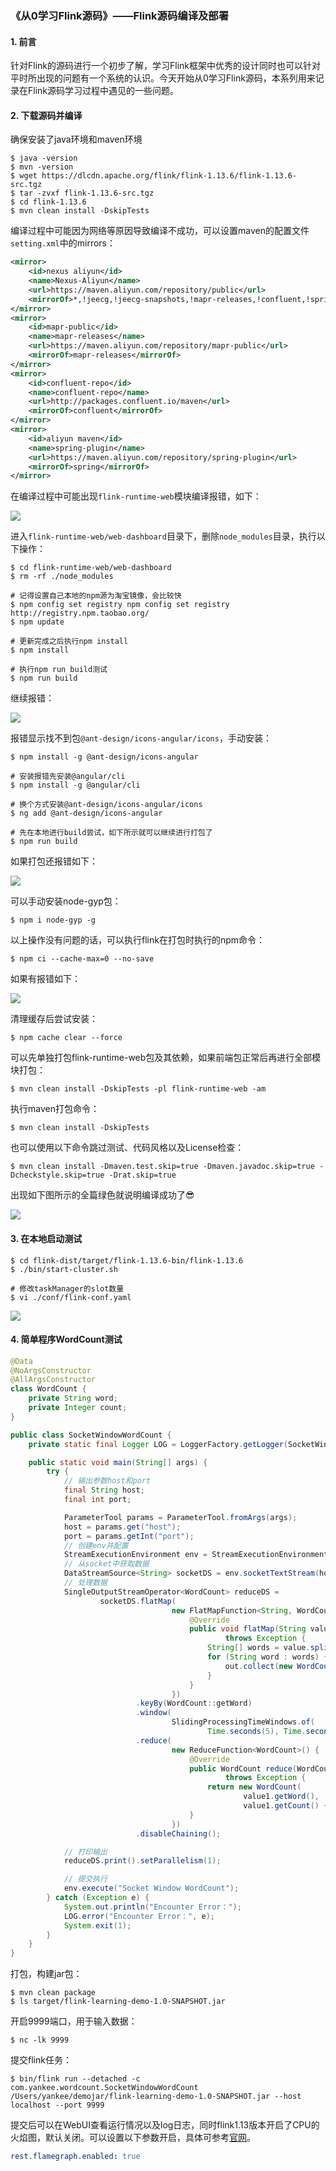 ### 《从0学习Flink源码》——Flink源码编译及部署

#### 1. 前言

针对Flink的源码进行一个初步了解，学习Flink框架中优秀的设计同时也可以针对平时所出现的问题有一个系统的认识。今天开始从0学习Flink源码，本系列用来记录在Flink源码学习过程中遇见的一些问题。

#### 2. 下载源码并编译

确保安装了java环境和maven环境

```shell
$ java -version
$ mvn -version
$ wget https://dlcdn.apache.org/flink/flink-1.13.6/flink-1.13.6-src.tgz
$ tar -zvxf flink-1.13.6-src.tgz
$ cd flink-1.13.6
$ mvn clean install -DskipTests
```

编译过程中可能因为网络等原因导致编译不成功，可以设置maven的配置文件`setting.xml`中的mirrors：

```xml
<mirror>
    <id>nexus aliyun</id>
    <name>Nexus-Aliyun</name>
    <url>https://maven.aliyun.com/repository/public</url>
    <mirrorOf>*,!jeecg,!jeecg-snapshots,!mapr-releases,!confluent,!spring</mirrorOf>
</mirror>
<mirror>
    <id>mapr-public</id>
    <name>mapr-releases</name>
    <url>https://maven.aliyun.com/repository/mapr-public</url>
    <mirrorOf>mapr-releases</mirrorOf>
</mirror>
<mirror>
    <id>confluent-repo</id>
    <name>confluent-repo</name>
    <url>http://packages.confluent.io/maven</url>
    <mirrorOf>confluent</mirrorOf>
</mirror>
<mirror>
    <id>aliyun maven</id>
    <name>spring-plugin</name>
    <url>https://maven.aliyun.com/repository/spring-plugin</url>
    <mirrorOf>spring</mirrorOf>
</mirror>
```

在编译过程中可能出现`flink-runtime-web`模块编译报错，如下：

![](images/编译flink-runtime-web.png)

进入`flink-runtime-web/web-dashboard`目录下，删除`node_modules`目录，执行以下操作：

```shell
$ cd flink-runtime-web/web-dashboard
$ rm -rf ./node_modules

# 记得设置自己本地的npm源为淘宝镜像，会比较快
$ npm config set registry npm config set registry http://registry.npm.taobao.org/
$ npm update

# 更新完成之后执行npm install
$ npm install

# 执行npm run build测试
$ npm run build
```

继续报错：

![](images/npm安装报错.png)

报错显示找不到包`@ant-design/icons-angular/icons`，手动安装：

```shell
$ npm install -g @ant-design/icons-angular

# 安装报错先安装@angular/cli
$ npm install -g @angular/cli

# 换个方式安装@ant-design/icons-angular/icons
$ ng add @ant-design/icons-angular

# 先在本地进行build尝试，如下所示就可以继续进行打包了
$ npm run build
```

如果打包还报错如下：

![](images/web-build.png)

可以手动安装node-gyp包：

```shell
$ npm i node-gyp -g
```

以上操作没有问题的话，可以执行flink在打包时执行的npm命令：

```shell
$ npm ci --cache-max=0 --no-save
```

如果有报错如下：

![](images/npm-ci报错.jpg)

清理缓存后尝试安装：

```shell
$ npm cache clear --force
```

可以先单独打包flink-runtime-web包及其依赖，如果前端包正常后再进行全部模块打包：

```shell
$ mvn clean install -DskipTests -pl flink-runtime-web -am
```

执行maven打包命令：

```shell
$ mvn clean install -DskipTests
```

也可以使用以下命令跳过测试、代码风格以及License检查：

```shell
$ mvn clean install -Dmaven.test.skip=true -Dmaven.javadoc.skip=true -Dcheckstyle.skip=true -Drat.skip=true
```

出现如下图所示的全篇绿色就说明编译成功了😎

![](images/flink-1.13.6-complier.jpg)

#### 3. 在本地启动测试

```shell
$ cd flink-dist/target/flink-1.13.6-bin/flink-1.13.6
$ ./bin/start-cluster.sh

# 修改taskManager的slot数量
$ vi ./conf/flink-conf.yaml
```

![](images/flink-1.13.6-webui.png)

#### 4. 简单程序WordCount测试

```java
@Data
@NoArgsConstructor
@AllArgsConstructor
class WordCount {
    private String word;
    private Integer count;
}

public class SocketWindowWordCount {
    private static final Logger LOG = LoggerFactory.getLogger(SocketWindowWordCount.class);

    public static void main(String[] args) {
        try {
            // 输出参数host和port
            final String host;
            final int port;

            ParameterTool params = ParameterTool.fromArgs(args);
            host = params.get("host");
            port = params.getInt("port");
            // 创建env并配置
            StreamExecutionEnvironment env = StreamExecutionEnvironment.getExecutionEnvironment();
            // 从socket中获取数据
            DataStreamSource<String> socketDS = env.socketTextStream(host, port, "\n");
            // 处理数据
            SingleOutputStreamOperator<WordCount> reduceDS =
                    socketDS.flatMap(
                                    new FlatMapFunction<String, WordCount>() {
                                        @Override
                                        public void flatMap(String value, Collector<WordCount> out)
                                                throws Exception {
                                            String[] words = value.split(",");
                                            for (String word : words) {
                                                out.collect(new WordCount(word, 1));
                                            }
                                        }
                                    })
                            .keyBy(WordCount::getWord)
                            .window(
                                    SlidingProcessingTimeWindows.of(
                                            Time.seconds(5), Time.seconds(2)))
                            .reduce(
                                    new ReduceFunction<WordCount>() {
                                        @Override
                                        public WordCount reduce(WordCount value1, WordCount value2)
                                                throws Exception {
                                            return new WordCount(
                                                    value1.getWord(),
                                                    value1.getCount() + value1.getCount());
                                        }
                                    })
                            .disableChaining();

            // 打印输出
            reduceDS.print().setParallelism(1);

            // 提交执行
            env.execute("Socket Window WordCount");
        } catch (Exception e) {
            System.out.println("Encounter Error：");
            LOG.error("Encounter Error：", e);
            System.exit(1);
        }
    }
}
```

打包，构建jar包：

```shell
$ mvn clean package
$ ls target/flink-learning-demo-1.0-SNAPSHOT.jar
```

开启9999端口，用于输入数据：

```shell
$ nc -lk 9999
```

提交flink任务：

```shell
$ bin/flink run --detached -c com.yankee.wordcount.SocketWindowWordCount /Users/yankee/demojar/flink-learning-demo-1.0-SNAPSHOT.jar --host localhost --port 9999
```

提交后可以在WebUI查看运行情况以及log日志，同时flink1.13版本开启了CPU的火焰图，默认关闭。可以设置以下参数开启，具体可参考[官网](https://nightlies.apache.org/flink/flink-docs-release-1.13/docs/deployment/config/#rest-flamegraph-enabled)。

```yaml
rest.flamegraph.enabled: true
```